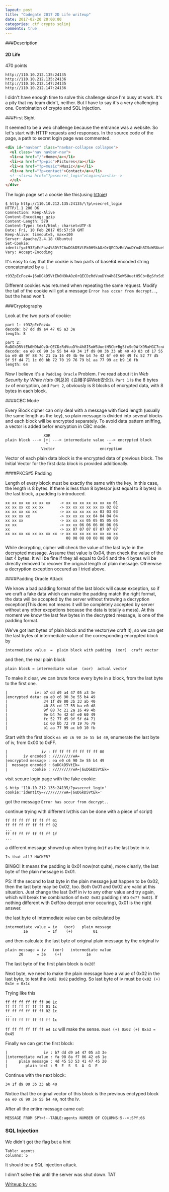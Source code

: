 ```yaml
---
layout: post
title: "Codegate 2017 2D Life writeup"
date: 2017-02-20 20:00:00
categories: ctf crypto sqlinj
comments: true
---
```


###Description

#### 2D Life

470 points

```
http://110.10.212.135:24135
http://110.10.212.135:24136
http://110.10.212.147:24135
http://110.10.212.147:24136
```

I didn't have enough time to solve this challenge since I'm busy at work. It's a pity that my team didn't, neither. But I have to say it's a very challenging one. Combination of crypto and SQL injection. 

###First Sight

It seemed to be a web challenge because the entrance was a website. So let's start with HTTP requests and responses. In the source code of the page, a path to secret login page was commented.

```html
<div id="navbar" class="navbar-collapse collapse">
  <ul class="nav navbar-nav">
  <li><a href="/">Home</a></li>
  <li><a href="?p=pic">Pictures</a></li>
  <li><a href="?p=music">Music</a></li>
  <li><a href="?p=contact">Contact</a></li>
  <!--<li><a href="?p=secret_login">Login</a><li>-->
  </ul>
</div>
```

The login page set a cookie like this(using [httpie](https://httpie.org/))

```
$ http http://110.10.212.135:24135/\?p\=secret_login
HTTP/1.1 200 OK
Connection: Keep-Alive
Content-Encoding: gzip
Content-Length: 579
Content-Type: text/html; charset=UTF-8
Date: Fri, 10 Feb 2017 05:57:50 GMT
Keep-Alive: timeout=5, max=100
Server: Apache/2.4.18 (Ubuntu)
Set-Cookie: identify=t93ZpEcFoz4%3D%7C6uDGkD5VtEk0H9kAOzOrQECDzRdVuuDYn4h8ISoWSUuetH5Cb%2BBgSfxSd9WfX9RxHGC7cnAZdnmxqneZrLkQ%2Bw%3D%3D
Vary: Accept-Encoding
```

It's easy to say that the cookie is two parts of base64 encoded string concatenated by a `|`.

```
t93ZpEcFoz4=|6uDGkD5VtEk0H9kAOzOrQECDzRdVuuDYn4h8ISoWSUuetH5Cb+BgSfxSd9WfX9RxHGC7cnAZdnmxqneZrLkQ+w==
```

Different cookies was returned when repeating the same request. Modify the tail of the cookie will got a message `Error has occur from decrypt..`, but the head won't.

<!-- more -->

###Cryptography

Look at the two parts of cookie:

```
part 1: t93ZpEcFoz4=
decode: b7 dd d9 a4 47 05 a3 3e
length: 8

part 2: 6uDGkD5VtEk0H9kAOzOrQECDzRdVuuDYn4h8ISoWSUuetH5Cb+BgSfxSd9WfX9RxHGC7cnAZdnmxqneZrLkQ+w==
decode: ea e0 c6 90 3e 55 b4 49 34 1f d9 00 3b 33 ab 40 40 83 cd 17 55 ba e0 d8 9f 88 7c 21 2a 16 49 4b 9e b4 7e 42 6f e0 60 49 fc 52 77 d5 9f 5f d4 71 1c 60 bb 72 70 19 76 79 b1 aa 77 99 ac b9 10 fb
length: 64
```

Now I believe it's a `Padding Oracle` Problem. I've read about it in *Web Security by White Hats* (刺总的《白帽子讲Web安全》). `Part 1` is the 8 bytes `iv` of encryption, and `Part 2`, obviously is 8 blocks of encrypted data, with 8 bytes in each block.

####CBC Mode

Every Block cipher can only deal with a message with fixed length (usually the same length as the key), so plain message is divided into several blocks and each block will be encrypted separately. To avoid data pattern sniffing, a vector is added befor encryption in CBC mode.

```
                 XOR
plain block ---> |+| ---> intermediate value ---> encrypted block
                  ^                           ^
                Vector                    encryption
```

Vector of each plain data block is the encrypted data of previous block. The Initial Vector for the first data block is provided additionally.

####PKCS#5 Padding

Length of every block must be exactly the same with the key. In this case, the length is 8 bytes. If there is less than 8 bytes(or just equal to 8 bytes) in the last block, a padding is introduced.

```
xx xx xx xx xx xx xx    -> xx xx xx xx xx xx xx 01
xx xx xx xx xx xx       -> xx xx xx xx xx xx 02 02
xx xx xx xx xx          -> xx xx xx xx xx 03 03 03
xx xx xx xx             -> xx xx xx xx 04 04 04 04
xx xx xx                -> xx xx xx 05 05 05 05 05
xx xx                   -> xx xx 06 06 06 06 06 06
xx                      -> xx 07 07 07 07 07 07 07
xx xx xx xx xx xx xx xx -> xx xx xx xx xx xx xx xx 
                           08 08 08 08 08 08 08 08
```

While decrypting, cipher will check the value of the last byte in the decrypted message. Assume that value is 0x04, then check the value of the last 4 bytes. It will be fine if they all equal to 0x04 and the 4 bytes will be directly removed to recover the original length of plain message. Otherwise a decryption exception occured as I tried above. 

####Padding Oracle Attack

We know a bad padding format of the last block will cause exception, so if we craft a fake data which can make the padding match the right format, the data will be accepted by the server without throwing a decryption exception(This does not means it will be completely accepted by server without any other excpetions because the data is totally a mess). At this moment we know the last few bytes in the decrypted message,  is one of the padding format.

We've got last bytes of plain block and the vector(we craft it), so we can get the last bytes of intermediate value of the corresponding encrypted block by

```
intermediate value  =  plain block with padding  (xor)  craft vector
```

and then, the real plain block

```
plain block = intermediate value  (xor)  actual vector
```

To make it clear, we can brute force every byte in a block, from the last byte to the first one. 

```
|            iv: b7 dd d9 a4 47 05 a3 3e
|encrypted data: ea e0 c6 90 3e 55 b4 49
|                34 1f d9 00 3b 33 ab 40
|                40 83 cd 17 55 ba e0 d8
|                9f 88 7c 21 2a 16 49 4b
|                9e b4 7e 42 6f e0 60 49
|                fc 52 77 d5 9f 5f d4 71
|                1c 60 bb 72 70 19 76 79
|                b1 aa 77 99 ac b9 10 fb
```

Start with the first block `ea e0 c6 90 3e 55 b4 49`, enumerate the last byte of iv, from 0x00 to 0xFF.

```
|               iv : ff ff ff ff ff ff ff 00
|       iv encoded : /////////wA=
|encrypted message : ea e0 c6 90 3e 55 b4 49
|  message encoded : 6uDGkD5VtEk=
|           cookie : /////////wA=|6uDGkD5VtEk=
```

visit secure login page with the fake cookie:

```
$ http '110.10.212.135:24135/?p=secret_login' cookie:'identity=/////////wA=|6uDGkD5VtEk='
```

got the message `Error has occur from decrypt..`

continue trying with different iv(this can be done with a piece of script)

```
ff ff ff ff ff ff ff 01
ff ff ff ff ff ff ff 02
...
ff ff ff ff ff ff ff 1f
...
```

a different message showed up when trying `0x1f` as the last byte in iv.

```
Is that all? HACKER?
```

BINGO!  It means the padding is 0x01 now(not quite), more clearly, the last byte of the plain message is 0x01.

PS: If the second to last byte in the plain message just happen to be 0x02, then the last byte may be 0x02, too. Both 0x01 and 0x02 are valid at this situation. Just change the last 0xff in iv to any other value and try again, which will break the combination of  `0x02 0x02` padding (into `0x?? 0x02`). If nothing different with 0xff(no decrypt error occuring), 0x01 is the right answer.

the last byte of intermediate value can be calculated by

```
intermediate value = iv   (xor)   plain message
        1e         = 1f    (+)         01
```

and then calculate the last byte of original plain message by the original iv

```
plain message = iv   (xor)   intermediate value
      20      = 3e    (+)           1e
```

The last byte of the first plain block is `0x20`!

Next byte, we need to make the plain message have a value of 0x02 in the last byte, to test the `0x02 0x02` padding. So last byte of iv must be `0x02 (+) 0x1e = 0x1c`

Trying like this

```
ff ff ff ff ff ff 00 1c
ff ff ff ff ff ff 01 1c
ff ff ff ff ff ff 02 1c
...
ff ff ff ff ff ff ff 1c
```

`ff ff ff ff ff ff e4 1c` will make the sense.  `0xe4 (+) 0x02 (+) 0xa3 = 0x45`

Finally we can get the first block:

```
|                iv : b7 dd d9 a4 47 05 a3 3e
|intermediate value : fa 98 8a f7 06 42 e6 1e
|     plain message : 4d 45 53 53 41 47 45 20
|        plain text : M  E  S  S  A  G  E  
```

Continue with the next block:

```
34 1f d9 00 3b 33 ab 40
```

Notice that the original vector of this block is the previous enctyped block `ea e0 c6 90 3e 55 b4 49`, not the iv.

After all the entire message came out:

```
MESSAGE FROM SPY<!--TABLE:agents NUMBER OF COLUMNS:5-->;SPY;66
```

### SQL Injection

We didn't got the flag but a hint

```
Table: agents
columns: 5
```

It should be a SQL injection attack.

I dinn't solve this until the server was shut down. TAT

[Writeup by cnc](http://crypto.rop.sh/post/71CBLOYIN034)

